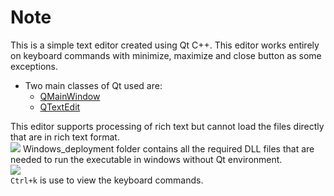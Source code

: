 # Note

This is a simple text editor created using Qt C++. This editor works entirely on keyboard commands with minimize, maximize and close button as some exceptions.  <br>

- Two main classes of Qt used are:<br>
  - [QMainWindow](https://doc.qt.io/qt-5/qmainwindow.html)<br>
  - [QTextEdit](https://doc.qt.io/qt-5/qtextedit.html)<br>
 
This editor supports processing of rich text but cannot load the files directly that are in rich text format.<br>
![](Note/images/note1.png)
Windows_deployment folder contains all the required DLL files that are needed to run the executable in windows without  Qt environment.<br>
![](Note/images/note_markdown1.png)
<br>
``` Ctrl+k ``` is use to view the keyboard commands. <br>
